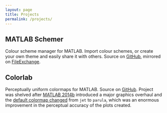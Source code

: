 ```yaml
---
layout: page
title: Projects
permalink: /projects/
---
```


## MATLAB Schemer

Colour scheme manager for MATLAB. Import colour schemes, or create your own theme and easily share it with others. Source on [GitHub](https://github.com/scottclowe/matlab-schemer), mirrored on [FileExchange](http://mathworks.com/matlabcentral/fileexchange/53862-matlab-schemer).


## Colorlab

Perceptually uniform colormaps for MATLAB. Source on [GitHub](https://github.com/scottclowe/colorlab). Project was shelved after [MATLAB 2014b](https://www.mathworks.com/help/matlab/release-notes.html#R2014b) introduced a major graphics overhaul and the [default colormap changed](http://blogs.mathworks.com/steve/2014/10/13/a-new-colormap-for-matlab-part-1-introduction/) from `jet` to `parula`, which was an enormous improvement in the perceptual accuracy of the plots created.
